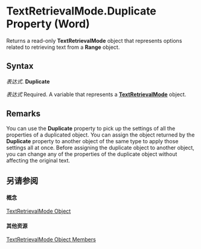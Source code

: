 
# TextRetrievalMode.Duplicate Property (Word)

Returns a read-only  **TextRetrievalMode** object that represents options related to retrieving text from a **Range** object.


## Syntax

 _表达式_. **Duplicate**

 _表达式_ Required. A variable that represents a **[TextRetrievalMode](b76ad3a6-efc2-4abb-abb4-b8128577bbf2.md)** object.


## Remarks

You can use the  **Duplicate** property to pick up the settings of all the properties of a duplicated object. You can assign the object returned by the **Duplicate** property to another object of the same type to apply those settings all at once. Before assigning the duplicate object to another object, you can change any of the properties of the duplicate object without affecting the original text.


## 另请参阅


#### 概念


[TextRetrievalMode Object](b76ad3a6-efc2-4abb-abb4-b8128577bbf2.md)
#### 其他资源


[TextRetrievalMode Object Members](http://msdn.microsoft.com/library/396684eb-f260-9e82-e8b5-14301c5e55c3%28Office.15%29.aspx)